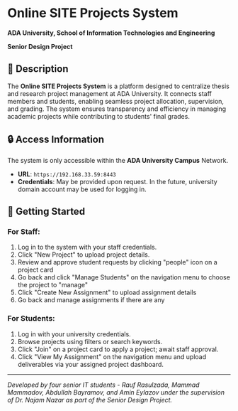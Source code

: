 # Online SITE Projects System  
**ADA University, School of Information Technologies and Engineering**

**Senior Design Project**  

## 📖 Description  
The **Online SITE Projects System** is a platform designed to centralize thesis and research project management at ADA University. It connects staff members and students, enabling seamless project allocation, supervision, and grading. The system ensures transparency and efficiency in managing academic projects while contributing to students' final grades.  

## 🔒 Access Information  
The system is only accessible within the **ADA University Campus** Network.  

- **URL**: `https://192.168.33.59:8443`  
- **Credentials**: May be provided upon request. In the future, university domain account may be used for logging in.  

## 🚀 Getting Started  
### For Staff:  
1. Log in to the system with your staff credentials.  
2. Click "New Project" to upload project details.  
3. Review and approve student requests by clicking "people" icon on a project card
4. Go back and click "Manage Students" on the navigation menu to choose the project to "manage"
5. Click "Create New Assignment" to upload assignment details
6. Go back and manage assignments if there are any

### For Students:  
1. Log in with your university credentials.  
2. Browse projects using filters or search keywords.  
3. Click "Join" on a project card to apply a project; await staff approval.  
4. Click "View My Assignment" on the navigation menu and upload deliverables via your assigned project dashboard.  

---  
*Developed by four senior IT students - Rauf Rasulzada, Mammad Mammadov, Abdullah Bayramov, and Amin Eylazov under the supervision of Dr. Najam Nazar as part of the Senior Design Project.*  

